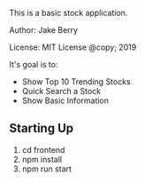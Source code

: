 This is a basic stock application.

Author: Jake Berry

License: MIT License @copy; 2019

It's goal is to:

- Show Top 10 Trending Stocks
- Quick Search a Stock
- Show Basic Information

## Starting Up

1. cd frontend
2. npm install
3. npm run start
